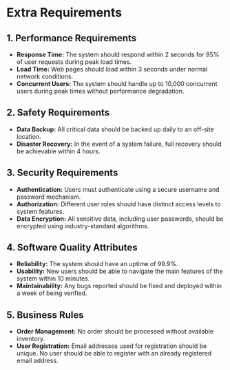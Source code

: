 # Extra Requirements

## 1. Performance Requirements

- **Response Time:** The system should respond within 2 seconds for 95% of user 
requests during peak load times.
- **Load Time:** Web pages should load within 3 seconds under normal network 
conditions.
- **Concurrent Users:** The system should handle up to 10,000 concurrent users 
during peak times without performance degradation.

## 2. Safety Requirements

- **Data Backup:** All critical data should be backed up daily to an off-site 
location.
- **Disaster Recovery:** In the event of a system failure, full recovery should be 
achievable within 4 hours.
  
## 3. Security Requirements

- **Authentication:** Users must authenticate using a secure username and password 
mechanism.
- **Authorization:** Different user roles should have distinct access levels to 
system features.
- **Data Encryption:** All sensitive data, including user passwords, should be 
encrypted using industry-standard algorithms.
  
## 4. Software Quality Attributes

- **Reliability:** The system should have an uptime of 99.9%.
- **Usability:** New users should be able to navigate the main features of the 
system within 10 minutes.
- **Maintainability:** Any bugs reported should be fixed and deployed within a 
week of being verified.

## 5. Business Rules

- **Order Management:** No order should be processed without available inventory.
- **User Registration:** Email addresses used for registration should be unique. 
No user should be able to register with an already registered email address.
